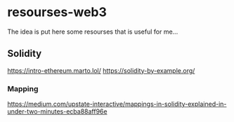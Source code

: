 # resourses-web3

The idea is put here some resourses that is useful for me...




## Solidity 
https://intro-ethereum.marto.lol/
https://solidity-by-example.org/

### Mapping

https://medium.com/upstate-interactive/mappings-in-solidity-explained-in-under-two-minutes-ecba88aff96e

